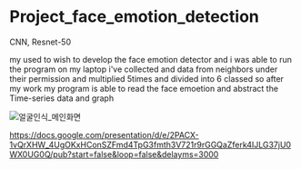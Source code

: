 # Project_face_emotion_detection
CNN, Resnet-50

my used to wish to develop the face emotion detector
and i was able to run the program on my laptop
i've collected and data from neighbors under their permission
and multiplied 5times and divided into 6 classed
so after my work my program is able to read the face emoetion and abstract the Time-series data and graph

![얼굴인식_메인화면](https://github.com/user-attachments/assets/30678dc1-a05a-4e44-90b6-adb6bcbe4e61)

https://docs.google.com/presentation/d/e/2PACX-1vQrXHW_4UgOKxHConSZFmd4TpG3fmth3V721r9rGGQaZferk4IJLG37jU0WX0UG0Q/pub?start=false&loop=false&delayms=3000

